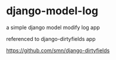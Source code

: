 django-model-log
================

a simple django model modify log app

referenced to django-dirtyfields app

https://github.com/smn/django-dirtyfields
